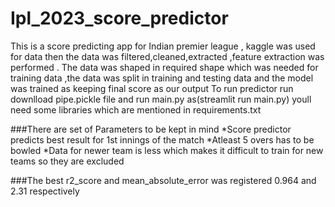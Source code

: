 # Ipl_2023_score_predictor

This is a score predicting app for Indian premier league , kaggle was used for data then the data was filtered,cleaned,extracted ,feature extraction was performed .
The data was shaped in required shape which was needed for training data ,the data was split in training and testing data and the model was trained as keeping final score as our output
To run predictor run downlload pipe.pickle file and run main.py as(streamlit run main.py)
youll need some libraries which are mentioned in requirements.txt

###There are set of Parameters to be kept in mind
*Score predictor predicts best result for 1st innings of the match
*Atleast 5 overs has to be bowled
*Data for newer team is less which makes it difficult to train for new teams so they are excluded 

###The best r2_score and mean_absolute_error was registered 0.964 and 2.31 respectively
